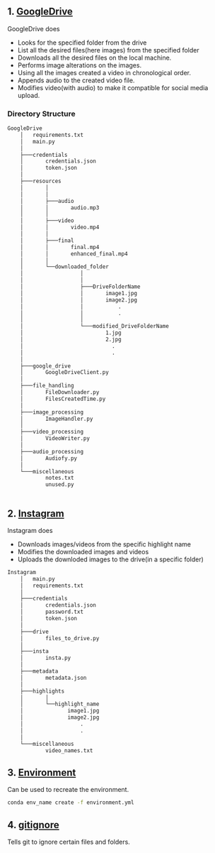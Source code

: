 ## 1. [GoogleDrive](./GoogleDrive)

GoogleDrive does

* Looks for the specified folder from the drive
* List all the desired files(here images) from the specified folder
* Downloads all the desired files on the local machine.
* Performs image alterations on the images.
* Using all the images created a video in chronological order.
* Appends audio to the created video file.
* Modifies video(with audio) to make it compatible for social media upload.

### Directory Structure

```bash
GoogleDrive
    │   requirements.txt
    │   main.py
    │
    ├───credentials
    │       credentials.json
    │       token.json
    │
    ├───resources   
    │       │
    │       │
    │       ├───audio
    │       │       audio.mp3
    │       │
    │       ├───video
    │       │       video.mp4
    │       │
    │       ├───final
    │       │       final.mp4
    │       │       enhanced_final.mp4
    │       │
    │       └──downloaded_folder
    │                  │
    │                  │
    │                  ├───DriveFolderName
    │                  │       image1.jpg
    │                  │       image2.jpg
    │                  │           .
    │                  │           .
    │                  │
    │                  └───modified_DriveFolderName
    │                          1.jpg
    │                          2.jpg
    │                            .
    │                            .
    │
    ├───google_drive
    │       GoogleDriveClient.py
    │
    ├───file_handling
    │       FileDownloader.py
    │       FilesCreatedTime.py
    │
    ├───image_processing
    │       ImageHandler.py
    │
    ├───video_processing
    │       VideoWriter.py
    │
    ├───audio_processing
    │       Audiofy.py
    │
    └───miscellaneous
            notes.txt
            unused.py
    
```

## 2. [Instagram](./Instagram)

Instagram does

* Downloads images/videos from the specific highlight name
* Modifies the downloaded images and videos
* Uploads the downloded images to the drive(in a specific folder)

```bash
Instagram
    │   main.py
    │   requirements.txt
    │
    ├───credentials
    │       credentials.json
    │       password.txt
    │       token.json
    │
    ├───drive
    │       files_to_drive.py
    │
    ├───insta
    │       insta.py
    │
    ├───metadata
    │       metadata.json
    │
    ├───highlights
    │       │
    │       └──highlight_name
    │              image1.jpg
    │              image2.jpg
    │                  .
    │                  .
    │
    └───miscellaneous
            video_names.txt
```

## 3. [Environment](./environment.yml)

Can be used to recreate the environment. 

```bash
conda env_name create -f environment.yml
```

## 4. [gitignore](./.gitignore)

Tells git to ignore certain files and folders. 